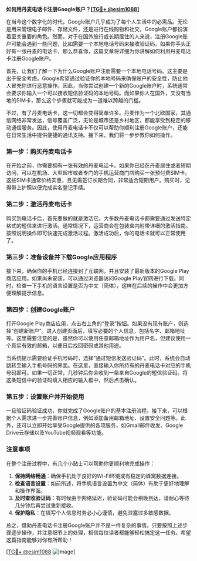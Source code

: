 **如何用丹麦电话卡注册Google账户？[[TG💪+ @esim1088](https://t.me/s/esim1088)]**

在当今这个数字化的时代，Google账户几乎成为了每个人生活中的必需品。无论是用来管理电子邮件、存储文件，还是进行在线购物和社交，Google账户都扮演着至关重要的角色。然而，对于在国外旅行或长期居住的人来说，注册Google账户可能会遇到一些问题，比如需要一个本地电话号码来接收验证码。如果你手头正好有一张丹麦的电话卡，那么恭喜你，这篇文章将详细为你讲解如何利用丹麦电话卡注册Google账户。

首先，让我们了解一下为什么Google账户注册需要一个本地电话号码。这主要是出于安全考虑。Google希望通过验证你的本地号码来确保账户的安全性，防止他人冒充你进行恶意操作。因此，当你尝试创建一个新的Google账户时，系统通常会要求你输入一个可以接收短信验证码的本地号码。而如果你人在国外，又没有当地的SIM卡，那么这个步骤就可能成为一道难以跨越的门槛。

不过，有了丹麦电话卡，这一切都会变得简单许多。丹麦作为一个北欧国家，其通信网络非常发达，信号覆盖广泛，无论是城市还是乡村地区，都能享受到稳定的移动通信服务。因此，使用丹麦电话卡不仅可以帮助你顺利注册Google账户，还能在日常生活中提供便捷的通讯支持。接下来，我们将一步步教你如何操作。

### 第一步：购买丹麦电话卡

在开始之前，你需要拥有一张有效的丹麦电话卡。如果你已经在丹麦居住或者短期访问，可以在机场、大型超市或者专门的手机运营商门店购买一张预付费SIM卡。这些SIM卡通常价格实惠，且无需签订长期合同，非常适合短期用户。购买时，记得带上护照以便完成实名登记手续。

### 第二步：激活丹麦电话卡

购买到电话卡后，首先要做的就是激活它。大多数丹麦电话卡都需要通过发送特定格式的短信来进行激活。通常情况下，运营商会在包装盒内附带详细的激活指南。按照说明操作即可快速完成激活过程。激活成功后，你的电话卡就可以正常使用了。

### 第三步：准备设备并下载Google应用程序

接下来，确保你的手机已经连接到了互联网，并且安装了最新版本的Google Play商店应用。如果尚未安装，可以通过浏览器访问Google Play官网进行下载。同时，检查一下手机的语言设置是否为中文（简体），这样在后续的操作中会更加方便理解提示信息。

### 第四步：创建Google账户

打开Google Play商店应用，点击右上角的“登录”按钮。如果没有现有账户，则选择“创建新账户”。进入创建页面后，填写必要的个人信息，包括名字、邮箱地址等。这里需要注意的是，虽然你可以使用任意邮箱地址作为用户名，但建议使用一个真实有效的邮箱，以便日后找回密码或其他用途。

当系统提示需要验证手机号码时，选择“通过短信发送验证码”。此时，系统会自动跳转至输入手机号码的界面。在这里，直接输入你所持有的丹麦电话卡对应的手机号码即可。如果一切正常，几秒钟后你会收到一条来自Google的短信验证码。将这条短信中的验证码填入相应的输入框中，然后点击确认。

### 第五步：设置账户并开始使用

一旦验证码验证成功，你就完成了Google账户的基本注册流程。接下来，可以根据个人需求进一步完善账户信息，例如添加备用邮箱地址、设置安全问题等。此外，还可以立即开始享受Google提供的各项服务，如Gmail邮件收发、Google Drive云存储以及YouTube视频观看等功能。

### 注意事项

在整个注册过程中，有几个小贴士可以帮助你更顺利地完成操作：

1. **保持网络畅通**：确保手机处于良好的Wi-Fi环境或有稳定的蜂窝数据连接。
2. **检查语言设置**：如前所述，将手机语言设置为中文（简体）有助于更好地理解和操作界面。
3. **及时查收验证码**：有时候由于网络延迟，验证码可能会稍晚到达，请耐心等待几分钟后再尝试重新接收。
4. **保护隐私**：在填写个人信息时务必小心谨慎，避免泄露过多敏感数据。

总之，借助丹麦电话卡注册Google账户并不是一件复杂的事情。只要按照上述步骤逐步操作，并注意细节上的处理，相信每位读者都能够轻松搞定这一任务。希望这篇指南能够对你有所帮助！

[[TG💪+ @esim1088](https://t.me/s/esim1088) ![Image](https://i.postimg.cc/4NQfJmqS/Snipaste-2025-05-13-00-14-12.png)]
